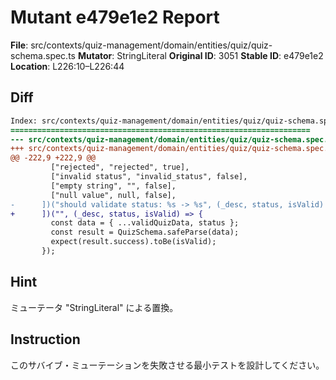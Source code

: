 # Mutant e479e1e2 Report

**File**: src/contexts/quiz-management/domain/entities/quiz/quiz-schema.spec.ts
**Mutator**: StringLiteral
**Original ID**: 3051
**Stable ID**: e479e1e2
**Location**: L226:10–L226:44

## Diff

```diff
Index: src/contexts/quiz-management/domain/entities/quiz/quiz-schema.spec.ts
===================================================================
--- src/contexts/quiz-management/domain/entities/quiz/quiz-schema.spec.ts	original
+++ src/contexts/quiz-management/domain/entities/quiz/quiz-schema.spec.ts	mutated #3051
@@ -222,9 +222,9 @@
         ["rejected", "rejected", true],
         ["invalid status", "invalid_status", false],
         ["empty string", "", false],
         ["null value", null, false],
-      ])("should validate status: %s -> %s", (_desc, status, isValid) => {
+      ])("", (_desc, status, isValid) => {
         const data = { ...validQuizData, status };
         const result = QuizSchema.safeParse(data);
         expect(result.success).toBe(isValid);
       });
```

## Hint

ミューテータ "StringLiteral" による置換。

## Instruction

このサバイブ・ミューテーションを失敗させる最小テストを設計してください。

